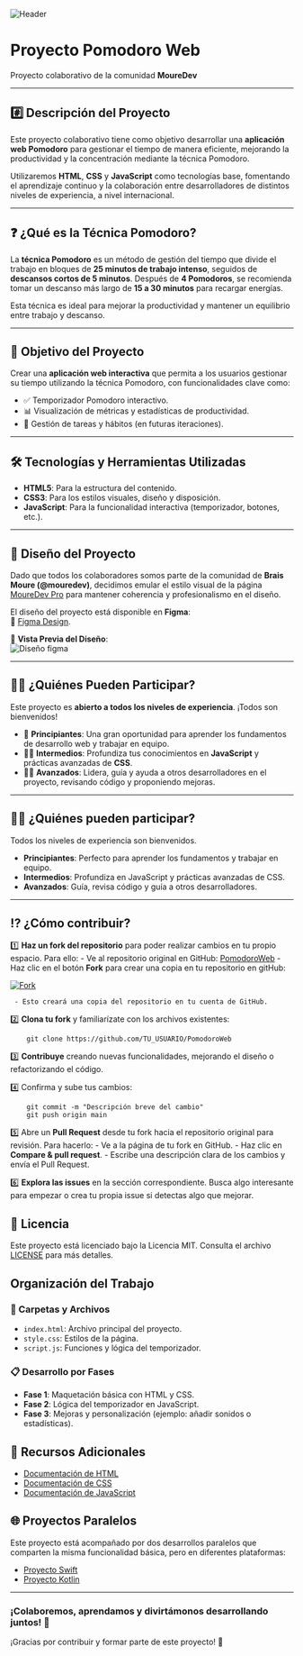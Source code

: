 
![Header](img/png/readme/readme_header.png) 
# Proyecto Pomodoro Web  
Proyecto colaborativo de la comunidad **MoureDev**  

---

## #️⃣ Descripción del Proyecto  
Este proyecto colaborativo tiene como objetivo desarrollar una **aplicación web Pomodoro** para gestionar el tiempo de manera eficiente, mejorando la productividad y la concentración mediante la técnica Pomodoro.  

Utilizaremos **HTML**, **CSS** y **JavaScript** como tecnologías base, fomentando el aprendizaje continuo y la colaboración entre desarrolladores de distintos niveles de experiencia, a nivel internacional.  

---

## ❓ ¿Qué es la Técnica Pomodoro?  
La **técnica Pomodoro** es un método de gestión del tiempo que divide el trabajo en bloques de **25 minutos de trabajo intenso**, seguidos de **descansos cortos de 5 minutos**. Después de **4 Pomodoros**, se recomienda tomar un descanso más largo de **15 a 30 minutos** para recargar energías.  

Esta técnica es ideal para mejorar la productividad y mantener un equilibrio entre trabajo y descanso.

---

## 🚀 Objetivo del Proyecto  
Crear una **aplicación web interactiva** que permita a los usuarios gestionar su tiempo utilizando la técnica Pomodoro, con funcionalidades clave como:  

- ✅ Temporizador Pomodoro interactivo.  
- 📊 Visualización de métricas y estadísticas de productividad.  
- 📝 Gestión de tareas y hábitos (en futuras iteraciones).  

---

## 🛠️ Tecnologías y Herramientas Utilizadas  
- **HTML5**: Para la estructura del contenido.  
- **CSS3**: Para los estilos visuales, diseño y disposición.  
- **JavaScript**: Para la funcionalidad interactiva (temporizador, botones, etc.).  

---

## 🎨 Diseño del Proyecto  
Dado que todos los colaboradores somos parte de la comunidad de **Brais Moure (@mouredev)**, decidimos emular el estilo visual de la página [MoureDev Pro](https://mouredev.pro/) para mantener coherencia y profesionalismo en el diseño.  

El diseño del proyecto está disponible en **Figma**:  
🔗 [Figma Design](https://www.figma.com/design/EpLTpcJeaTzadVa837k7Fg/Untitled?node-id=1-2&t=NL8yOo005ZTLetNr-1).  

📸 **Vista Previa del Diseño**:  
![Diseño figma](img/png/readme/figma.png)  

---

## 👩‍💻 ¿Quiénes Pueden Participar?  
Este proyecto es **abierto a todos los niveles de experiencia**. ¡Todos son bienvenidos!  

- 🐣 **Principiantes**: Una gran oportunidad para aprender los fundamentos de desarrollo web y trabajar en equipo.  
- 🧑‍💻 **Intermedios**: Profundiza tus conocimientos en **JavaScript** y prácticas avanzadas de **CSS**.  
- 🦸‍♂️ **Avanzados**: Lidera, guía y ayuda a otros desarrolladores en el proyecto, revisando código y proponiendo mejoras.  

---
## 👩‍💻 ¿Quiénes pueden participar?
Todos los niveles de experiencia son bienvenidos.
- **Principiantes**: Perfecto para aprender los fundamentos y trabajar en equipo.
- **Intermedios**: Profundiza en JavaScript y prácticas avanzadas de CSS.
- **Avanzados**: Guía, revisa código y guía a otros desarrolladores.

---

## ⁉️ ¿Cómo contribuir?
  1️⃣ **Haz un fork del repositorio** para poder realizar cambios en tu propio espacio. Para ello:
     - Ve al repositorio original en GitHub: [PomodoroWeb](https://github.com/ProyectosWebComunidadMoureDev/PomodoroWeb)
     - Haz clic en el botón **Fork** para crear una copia en tu repositorio en gitHub:

  
  [![Fork](https://img.shields.io/github/forks/ProyectosWebComunidadMoureDev/PomodoroWeb?style=social)](https://github.com/ProyectosWebComunidadMoureDev/PomodoroWeb/fork)

     - Esto creará una copia del repositorio en tu cuenta de GitHub.

        

  2️⃣ **Clona tu fork** y familiarízate con los archivos existentes:    

        git clone https://github.com/TU_USUARIO/PomodoroWeb    

  3️⃣ **Contribuye** creando nuevas funcionalidades, mejorando el diseño o refactorizando el código.    

  4️⃣ Confirma y sube tus cambios:    

        git commit -m "Descripción breve del cambio"
        git push origin main    

  5️⃣ Abre un **Pull Request** desde tu fork hacia el repositorio original para revisión. Para hacerlo:
     - Ve a la página de tu fork en GitHub.
     - Haz clic en **Compare & pull request**.
     - Escribe una descripción clara de los cambios y envía el Pull Request.

  6️⃣ **Explora las issues** en la sección correspondiente. Busca algo interesante para empezar o crea tu propia issue si detectas algo que mejorar.

## 📄 Licencia

Este proyecto está licenciado bajo la Licencia MIT. Consulta el archivo [LICENSE](LICENSE) para más detalles.

## Organización del Trabajo
  ### 📁 Carpetas y Archivos
  - `index.html`: Archivo principal del proyecto.
  - `style.css`: Estilos de la página.
  - `script.js`: Funciones y lógica del temporizador.

  ### 📋 Desarrollo por Fases
  - **Fase 1**: Maquetación básica con HTML y CSS.
  - **Fase 2**: Lógica del temporizador en JavaScript.
  - **Fase 3**: Mejoras y personalización (ejemplo: añadir sonidos o estadísticas).

## 📌 Recursos Adicionales
- [Documentación de HTML](https://developer.mozilla.org/es/docs/Web/HTML)
- [Documentación de CSS](https://developer.mozilla.org/es/docs/Web/CSS)
- [Documentación de JavaScript](https://developer.mozilla.org/es/docs/Web/JavaScript)

## 🌐 Proyectos Paralelos
Este proyecto está acompañado por dos desarrollos paralelos que comparten la misma funcionalidad básica, pero en diferentes plataformas:

- [Proyecto Swift](https://github.com/kontroldev/Proyecto_1_Pomodoro)
- [Proyecto Kotlin](https://github.com/juanppdev/Proyecto_1_Pomodoro)  
---
### ¡Colaboremos, aprendamos y divirtámonos desarrollando juntos! 🚀
¡Gracias por contribuir y formar parte de este proyecto! 💪
